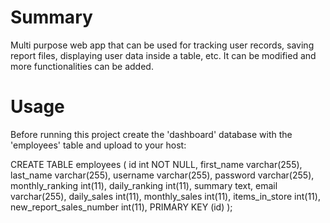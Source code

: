 # Summary
Multi purpose web app that can be used for tracking user records, saving report files, displaying user data inside a table, etc. It can be modified and more functionalities can be added.

# Usage
Before running this project create the 'dashboard' database with the 'employees' table and upload to your host:

CREATE TABLE employees (
    id int NOT NULL,
    first_name varchar(255),
    last_name varchar(255),
    username varchar(255),
    password varchar(255),
    monthly_ranking int(11),
    daily_ranking int(11),
    summary text,
    email varchar(255),
    daily_sales int(11),
    monthly_sales int(11),
    items_in_store int(11),
    new_report_sales_number int(11),
    PRIMARY KEY (id)
);
